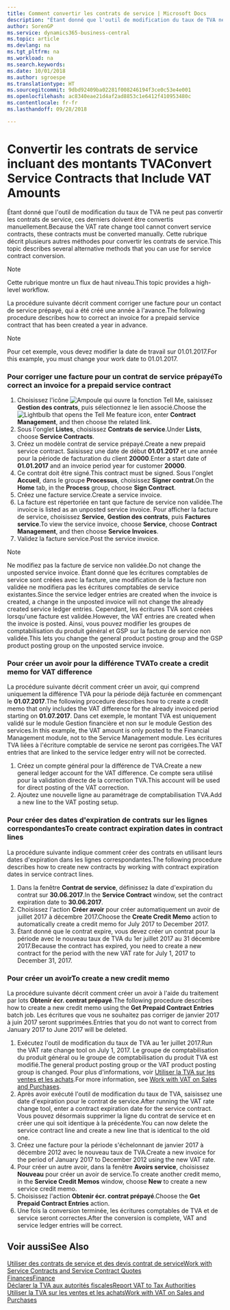 ```yaml
---
title: Comment convertir les contrats de service | Microsoft Docs
description: "Étant donné que l'outil de modification du taux de TVA ne peut pas convertir les contrats de service, ces derniers doivent être convertis manuellement. Cette rubrique décrit plusieurs autres méthodes pour convertir les contrats de service."
author: SorenGP
ms.service: dynamics365-business-central
ms.topic: article
ms.devlang: na
ms.tgt_pltfrm: na
ms.workload: na
ms.search.keywords: 
ms.date: 10/01/2018
ms.author: sgroespe
ms.translationtype: HT
ms.sourcegitcommit: 9dbd92409ba02281f008246194f3ce0c53e4e001
ms.openlocfilehash: ac8340eae21d4af2ad8853c1e6412f410953480c
ms.contentlocale: fr-fr
ms.lasthandoff: 09/28/2018

---
```

# <a name="convert-service-contracts-that-include-vat-amounts"></a><span data-ttu-id="dae48-104">Convertir les contrats de service incluant des montants TVA</span><span class="sxs-lookup"><span data-stu-id="dae48-104">Convert Service Contracts that Include VAT Amounts</span></span>
<span data-ttu-id="dae48-105">Étant donné que l'outil de modification du taux de TVA ne peut pas convertir les contrats de service, ces derniers doivent être convertis manuellement.</span><span class="sxs-lookup"><span data-stu-id="dae48-105">Because the VAT rate change tool cannot convert service contracts, these contracts must be converted manually.</span></span> <span data-ttu-id="dae48-106">Cette rubrique décrit plusieurs autres méthodes pour convertir les contrats de service.</span><span class="sxs-lookup"><span data-stu-id="dae48-106">This topic describes several alternative methods that you can use for service contract conversion.</span></span>  

> [!NOTE]  
>  <span data-ttu-id="dae48-107">Cette rubrique montre un flux de haut niveau.</span><span class="sxs-lookup"><span data-stu-id="dae48-107">This topic provides a high-level workflow.</span></span>  

 <span data-ttu-id="dae48-108">La procédure suivante décrit comment corriger une facture pour un contact de service prépayé, qui a été créé une année à l'avance.</span><span class="sxs-lookup"><span data-stu-id="dae48-108">The following procedure describes how to correct an invoice for a prepaid service contract that has been created a year in advance.</span></span>  

> [!NOTE]  
>  <span data-ttu-id="dae48-109">Pour cet exemple, vous devez modifier la date de travail sur 01.01.2017.</span><span class="sxs-lookup"><span data-stu-id="dae48-109">For this example, you must change your work date to 01.01.2017.</span></span>  

### <a name="to-correct-an-invoice-for-a-prepaid-service-contract"></a><span data-ttu-id="dae48-110">Pour corriger une facture pour un contrat de service prépayé</span><span class="sxs-lookup"><span data-stu-id="dae48-110">To correct an invoice for a prepaid service contract</span></span>  
1. <span data-ttu-id="dae48-111">Choisissez l'icône ![Ampoule qui ouvre la fonction Tell Me](media/ui-search/search_small.png "Dites-moi ce que vous voulez faire"), saisissez **Gestion des contrats**, puis sélectionnez le lien associé.</span><span class="sxs-lookup"><span data-stu-id="dae48-111">Choose the ![Lightbulb that opens the Tell Me feature](media/ui-search/search_small.png "Tell me what you want to do") icon, enter **Contract Management**, and then choose the related link.</span></span>  
2. <span data-ttu-id="dae48-112">Sous l'onglet **Listes**, choisissez **Contrats de service**.</span><span class="sxs-lookup"><span data-stu-id="dae48-112">Under **Lists**, choose **Service Contracts**.</span></span>  
3. <span data-ttu-id="dae48-113">Créez un modèle contrat de service prépayé.</span><span class="sxs-lookup"><span data-stu-id="dae48-113">Create a new prepaid service contract.</span></span> <span data-ttu-id="dae48-114">Saisissez une date de début **01.01.2017** et une année pour la période de facturation du client **20000**.</span><span class="sxs-lookup"><span data-stu-id="dae48-114">Enter a start date of **01.01.2017** and an invoice period year for customer **20000**.</span></span>  
4. <span data-ttu-id="dae48-115">Ce contrat doit être signé.</span><span class="sxs-lookup"><span data-stu-id="dae48-115">This contract must be signed.</span></span> <span data-ttu-id="dae48-116">Sous l'onglet **Accueil**, dans le groupe **Processus**, choisissez **Signer contrat**.</span><span class="sxs-lookup"><span data-stu-id="dae48-116">On the **Home** tab, in the **Process** group, choose **Sign Contract**.</span></span>  
5. <span data-ttu-id="dae48-117">Créez une facture service.</span><span class="sxs-lookup"><span data-stu-id="dae48-117">Create a service invoice.</span></span>
6. <span data-ttu-id="dae48-118">La facture est répertoriée en tant que facture de service non validée.</span><span class="sxs-lookup"><span data-stu-id="dae48-118">The invoice is listed as an unposted service invoice.</span></span> <span data-ttu-id="dae48-119">Pour afficher la facture de service, choisissez **Service**, **Gestion des contrats**, puis **Factures service**.</span><span class="sxs-lookup"><span data-stu-id="dae48-119">To view the service invoice, choose **Service**, choose **Contract Management**, and then choose **Service Invoices**.</span></span>  
7. <span data-ttu-id="dae48-120">Validez la facture service.</span><span class="sxs-lookup"><span data-stu-id="dae48-120">Post the service invoice.</span></span>  

> [!NOTE]  
>  <span data-ttu-id="dae48-121">Ne modifiez pas la facture de service non validée.</span><span class="sxs-lookup"><span data-stu-id="dae48-121">Do not change the unposted service invoice.</span></span> <span data-ttu-id="dae48-122">Étant donné que les écritures comptables de service sont créées avec la facture, une modification de la facture non validée ne modifiera pas les écritures comptables de service existantes.</span><span class="sxs-lookup"><span data-stu-id="dae48-122">Since the service ledger entries are created when the invoice is created, a change in the unposted invoice will not change the already created service ledger entries.</span></span> <span data-ttu-id="dae48-123">Cependant, les écritures TVA sont créées lorsqu'une facture est validée.</span><span class="sxs-lookup"><span data-stu-id="dae48-123">However, the VAT entries are created when the invoice is posted.</span></span> <span data-ttu-id="dae48-124">Ainsi, vous pouvez modifier les groupes de comptabilisation du produit général et GSP sur la facture de service non validée.</span><span class="sxs-lookup"><span data-stu-id="dae48-124">This lets you change the general product posting group and the GSP product posting group on the unposted service invoice.</span></span>  

### <a name="to-create-a-credit-memo-for-vat-difference"></a><span data-ttu-id="dae48-125">Pour créer un avoir pour la différence TVA</span><span class="sxs-lookup"><span data-stu-id="dae48-125">To create a credit memo for VAT difference</span></span>  
<span data-ttu-id="dae48-126">La procédure suivante décrit comment créer un avoir, qui comprend uniquement la différence TVA pour la période déjà facturée en commençant le **01.07.2017**.</span><span class="sxs-lookup"><span data-stu-id="dae48-126">The following procedure describes how to create a credit memo that only includes the VAT difference for the already invoiced period starting on **01.07.2017**.</span></span> <span data-ttu-id="dae48-127">Dans cet exemple, le montant TVA est uniquement validé sur le module Gestion financière et non sur le module Gestion des services.</span><span class="sxs-lookup"><span data-stu-id="dae48-127">In this example, the VAT amount is only posted to the Financial Management module, not to the Service Management module.</span></span> <span data-ttu-id="dae48-128">Les écritures TVA liées à l'écriture comptable de service ne seront pas corrigées.</span><span class="sxs-lookup"><span data-stu-id="dae48-128">The VAT entries that are linked to the service ledger entry will not be corrected.</span></span>  

1. <span data-ttu-id="dae48-129">Créez un compte général pour la différence de TVA.</span><span class="sxs-lookup"><span data-stu-id="dae48-129">Create a new general ledger account for the VAT difference.</span></span> <span data-ttu-id="dae48-130">Ce compte sera utilisé pour la validation directe de la correction TVA.</span><span class="sxs-lookup"><span data-stu-id="dae48-130">This account will be used for direct posting of the VAT correction.</span></span>  
2. <span data-ttu-id="dae48-131">Ajoutez une nouvelle ligne au paramétrage de comptabilisation TVA.</span><span class="sxs-lookup"><span data-stu-id="dae48-131">Add a new line to the VAT posting setup.</span></span>  

### <a name="to-create-contract-expiration-dates-in-contract-lines"></a><span data-ttu-id="dae48-132">Pour créer des dates d'expiration de contrats sur les lignes correspondantes</span><span class="sxs-lookup"><span data-stu-id="dae48-132">To create contract expiration dates in contract lines</span></span>  
<span data-ttu-id="dae48-133">La procédure suivante indique comment créer des contrats en utilisant leurs dates d'expiration dans les lignes correspondantes.</span><span class="sxs-lookup"><span data-stu-id="dae48-133">The following procedure describes how to create new contracts by working with contract expiration dates in service contract lines.</span></span>  

1. <span data-ttu-id="dae48-134">Dans la fenêtre **Contrat de service**, définissez la date d'expiration du contrat sur **30.06.2017**.</span><span class="sxs-lookup"><span data-stu-id="dae48-134">In the **Service Contract** window, set the contract expiration date to **30.06.2017**.</span></span>  
2. <span data-ttu-id="dae48-135">Choisissez l'action **Créer avoir** pour créer automatiquement un avoir de juillet 2017 à décembre 2017.</span><span class="sxs-lookup"><span data-stu-id="dae48-135">Choose the **Create Credit Memo** action to automatically create a credit memo for July 2017 to December 2017.</span></span>  
3. <span data-ttu-id="dae48-136">Étant donné que le contrat expire, vous devez créer un contrat pour la période avec le nouveau taux de TVA du 1er juillet 2017 au 31 décembre 2017.</span><span class="sxs-lookup"><span data-stu-id="dae48-136">Because the contract has expired, you need to create a new contract for the period with the new VAT rate for July 1, 2017 to December 31, 2017.</span></span>  

### <a name="to-create-a-new-credit-memo"></a><span data-ttu-id="dae48-137">Pour créer un avoir</span><span class="sxs-lookup"><span data-stu-id="dae48-137">To create a new credit memo</span></span>  
<span data-ttu-id="dae48-138">La procédure suivante décrit comment créer un avoir à l'aide du traitement par lots **Obtenir écr. contrat prépayé**.</span><span class="sxs-lookup"><span data-stu-id="dae48-138">The following procedure describes how to create a new credit memo using the **Get Prepaid Contract Entries** batch job.</span></span> <span data-ttu-id="dae48-139">Les écritures que vous ne souhaitez pas corriger de janvier 2017 à juin 2017 seront supprimées.</span><span class="sxs-lookup"><span data-stu-id="dae48-139">Entries that you do not want to correct from January 2017 to June 2017 will be deleted.</span></span>  

1. <span data-ttu-id="dae48-140">Exécutez l'outil de modification du taux de TVA au 1er juillet 2017.</span><span class="sxs-lookup"><span data-stu-id="dae48-140">Run the VAT rate change tool on July 1, 2017.</span></span> <span data-ttu-id="dae48-141">Le groupe de comptabilisation du produit général ou le groupe de comptabilisation du produit TVA est modifié.</span><span class="sxs-lookup"><span data-stu-id="dae48-141">The general product posting group or the VAT product posting group is changed.</span></span> <span data-ttu-id="dae48-142">Pour plus d'informations, voir [Utiliser la TVA sur les ventes et les achats](finance-work-with-vat.md).</span><span class="sxs-lookup"><span data-stu-id="dae48-142">For more information, see [Work with VAT on Sales and Purchases](finance-work-with-vat.md).</span></span>  
2. <span data-ttu-id="dae48-143">Après avoir exécuté l'outil de modification du taux de TVA, saisissez une date d'expiration pour le contrat de service.</span><span class="sxs-lookup"><span data-stu-id="dae48-143">After running the VAT rate change tool, enter a contract expiration date for the service contract.</span></span> <span data-ttu-id="dae48-144">Vous pouvez désormais supprimer la ligne du contrat de service et en créer une qui soit identique à la précédente.</span><span class="sxs-lookup"><span data-stu-id="dae48-144">You can now delete the service contract line and create a new line that is identical to the old one.</span></span>  
3. <span data-ttu-id="dae48-145">Créez une facture pour la période s'échelonnant de janvier 2017 à décembre 2012 avec le nouveau taux de TVA.</span><span class="sxs-lookup"><span data-stu-id="dae48-145">Create a new invoice for the period of January 2017 to December 2012 using the new VAT rate.</span></span>  
4. <span data-ttu-id="dae48-146">Pour créer un autre avoir, dans la fenêtre **Avoirs service**, choisissez **Nouveau** pour créer un avoir de service.</span><span class="sxs-lookup"><span data-stu-id="dae48-146">To create another credit memo, in the **Service Credit Memos** window, choose **New** to create a new service credit memo.</span></span>  
5. <span data-ttu-id="dae48-147">Choisissez l'action **Obtenir écr. contrat prépayé**.</span><span class="sxs-lookup"><span data-stu-id="dae48-147">Choose the **Get Prepaid Contract Entries** action.</span></span>  
6. <span data-ttu-id="dae48-148">Une fois la conversion terminée, les écritures comptables de TVA et de service seront correctes.</span><span class="sxs-lookup"><span data-stu-id="dae48-148">After the conversion is complete, VAT and service ledger entries will be correct.</span></span>  

## <a name="see-also"></a><span data-ttu-id="dae48-149">Voir aussi</span><span class="sxs-lookup"><span data-stu-id="dae48-149">See Also</span></span>  
[<span data-ttu-id="dae48-150">Utiliser des contrats de service et des devis contrat de service</span><span class="sxs-lookup"><span data-stu-id="dae48-150">Work with Service Contracts and Service Contract Quotes</span></span>](service-how-to-create-service-contracts-and-service-contract-quotes.md)  
[<span data-ttu-id="dae48-151">Finances</span><span class="sxs-lookup"><span data-stu-id="dae48-151">Finance</span></span>](finance.md)  
[<span data-ttu-id="dae48-152">Déclarer la TVA aux autorités fiscales</span><span class="sxs-lookup"><span data-stu-id="dae48-152">Report VAT to Tax Authorities</span></span>](finance-how-report-vat.md)  
[<span data-ttu-id="dae48-153">Utiliser la TVA sur les ventes et les achats</span><span class="sxs-lookup"><span data-stu-id="dae48-153">Work with VAT on Sales and Purchases</span></span>](finance-work-with-vat.md)  

